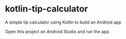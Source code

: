 # kotlin-tip-calculator
A simple tip calculator using Kotlin to build an Android app

Open this project on Android Studio and run the app.